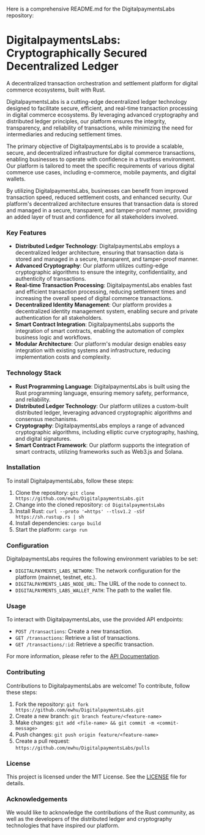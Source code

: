 Here is a comprehensive README.md for the DigitalpaymentsLabs repository:

# DigitalpaymentsLabs: Cryptographically Secured Decentralized Ledger
A decentralized transaction orchestration and settlement platform for digital commerce ecosystems, built with Rust.

DigitalpaymentsLabs is a cutting-edge decentralized ledger technology designed to facilitate secure, efficient, and real-time transaction processing in digital commerce ecosystems. By leveraging advanced cryptography and distributed ledger principles, our platform ensures the integrity, transparency, and reliability of transactions, while minimizing the need for intermediaries and reducing settlement times.

The primary objective of DigitalpaymentsLabs is to provide a scalable, secure, and decentralized infrastructure for digital commerce transactions, enabling businesses to operate with confidence in a trustless environment. Our platform is tailored to meet the specific requirements of various digital commerce use cases, including e-commerce, mobile payments, and digital wallets.

By utilizing DigitalpaymentsLabs, businesses can benefit from improved transaction speed, reduced settlement costs, and enhanced security. Our platform's decentralized architecture ensures that transaction data is stored and managed in a secure, transparent, and tamper-proof manner, providing an added layer of trust and confidence for all stakeholders involved.

### Key Features

* **Distributed Ledger Technology**: DigitalpaymentsLabs employs a decentralized ledger architecture, ensuring that transaction data is stored and managed in a secure, transparent, and tamper-proof manner.
* **Advanced Cryptography**: Our platform utilizes cutting-edge cryptographic algorithms to ensure the integrity, confidentiality, and authenticity of transactions.
* **Real-time Transaction Processing**: DigitalpaymentsLabs enables fast and efficient transaction processing, reducing settlement times and increasing the overall speed of digital commerce transactions.
* **Decentralized Identity Management**: Our platform provides a decentralized identity management system, enabling secure and private authentication for all stakeholders.
* **Smart Contract Integration**: DigitalpaymentsLabs supports the integration of smart contracts, enabling the automation of complex business logic and workflows.
* **Modular Architecture**: Our platform's modular design enables easy integration with existing systems and infrastructure, reducing implementation costs and complexity.

### Technology Stack

* **Rust Programming Language**: DigitalpaymentsLabs is built using the Rust programming language, ensuring memory safety, performance, and reliability.
* **Distributed Ledger Technology**: Our platform utilizes a custom-built distributed ledger, leveraging advanced cryptographic algorithms and consensus mechanisms.
* **Cryptography**: DigitalpaymentsLabs employs a range of advanced cryptographic algorithms, including elliptic curve cryptography, hashing, and digital signatures.
* **Smart Contract Framework**: Our platform supports the integration of smart contracts, utilizing frameworks such as Web3.js and Solana.

### Installation

To install DigitalpaymentsLabs, follow these steps:

1. Clone the repository: `git clone https://github.com/ewhu/DigitalpaymentsLabs.git`
2. Change into the cloned repository: `cd DigitalpaymentsLabs`
3. Install Rust: `curl --proto '=https' --tlsv1.2 -sSf https://sh.rustup.rs | sh`
4. Install dependencies: `cargo build`
5. Start the platform: `cargo run`

### Configuration

DigitalpaymentsLabs requires the following environment variables to be set:

* `DIGITALPAYMENTS_LABS_NETWORK`: The network configuration for the platform (mainnet, testnet, etc.).
* `DIGITALPAYMENTS_LABS_NODE_URL`: The URL of the node to connect to.
* `DIGITALPAYMENTS_LABS_WALLET_PATH`: The path to the wallet file.

### Usage

To interact with DigitalpaymentsLabs, use the provided API endpoints:

* `POST /transactions`: Create a new transaction.
* `GET /transactions`: Retrieve a list of transactions.
* `GET /transactions/:id`: Retrieve a specific transaction.

For more information, please refer to the [API Documentation](https://github.com/ewhu/DigitalpaymentsLabs/blob/main/API.md).

### Contributing

Contributions to DigitalpaymentsLabs are welcome! To contribute, follow these steps:

1. Fork the repository: `git fork https://github.com/ewhu/DigitalpaymentsLabs.git`
2. Create a new branch: `git branch feature/<feature-name>`
3. Make changes: `git add <file-name> && git commit -m <commit-message>`
4. Push changes: `git push origin feature/<feature-name>`
5. Create a pull request: `https://github.com/ewhu/DigitalpaymentsLabs/pulls`

### License

This project is licensed under the MIT License. See the [LICENSE](https://github.com/ewhu/DigitalpaymentsLabs/blob/main/LICENSE) file for details.

### Acknowledgements

We would like to acknowledge the contributions of the Rust community, as well as the developers of the distributed ledger and cryptography technologies that have inspired our platform.